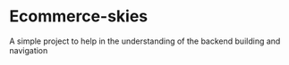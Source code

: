 # Ecommerce-skies
A simple project to help in the understanding of the backend building and navigation
